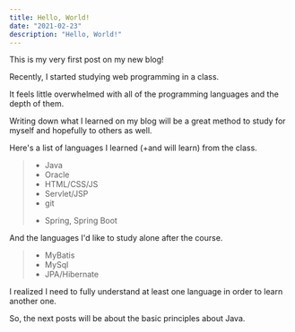 ```yaml
---
title: Hello, World!
date: "2021-02-23"
description: "Hello, World!"
---
```


This is my very first post on my new blog!

Recently, I started studying web programming in a class.

It feels little overwhelmed with all of the programming languages and the depth of them.

Writing down what I learned on my blog will be a great method to study for myself and hopefully to others as well.

Here's a list of languages I learned (+and will learn) from the class. 

> - Java 
> - Oracle
> - HTML/CSS/JS
> - Servlet/JSP
> - git
> + Spring, Spring Boot

And the languages I'd like to study alone after the course.

> - MyBatis
> - MySql
> - JPA/Hibernate

I realized I need to fully understand at least one language in order to learn another one. 

So, the next posts will be about the basic principles about Java.









